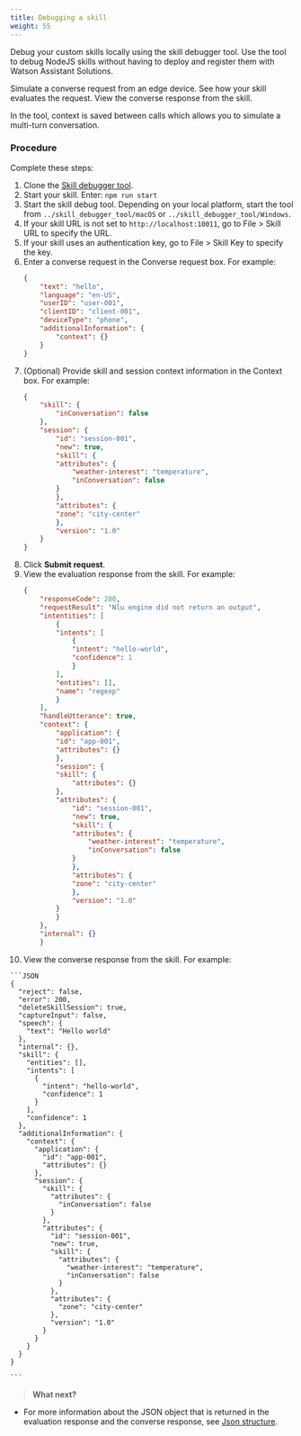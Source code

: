 ```yaml
---
title: Debugging a skill
weight: 55
---
```

Debug your custom skills locally using the skill debugger tool.  Use the tool to debug NodeJS skills without having to deploy and register them with Watson Assistant Solutions.

Simulate a converse request from an edge device. See how your skill evaluates the request.  View the converse response from the skill.

In the tool, context is saved between calls which allows you to simulate a multi-turn conversation.

### Procedure

Complete these steps:

1.  Clone the [Skill debugger tool](https://github.com/Watson-Personal-Assistant/skill-debugger-tool). 
2.  Start your skill. Enter:
    `npm run start`
3. Start the skill debug tool.  Depending on your local platform, start the tool from `../skill_debugger_tool/macOS` or `../skill_debugger_tool/Windows`. 
4. If your skill URL is not set to `http://localhost:10011`, go to File > Skill URL to specify the URL.
5. If your skill uses an authentication key, go to File > Skill Key to specify the key.
6. Enter a converse request in the Converse request box. For example:
    ```JSON
    {
        "text": "hello",
        "language": "en-US",
        "userID": "user-001",
        "clientID": "client-001",
        "deviceType": "phone",
        "additionalInformation": {
            "context": {}
        }
    }
    ```
7. (Optional) Provide skill and session context information in the Context box.  For example:
    ```JSON
    {
        "skill": {
            "inConversation": false
        },
        "session": {
            "id": "session-001",
            "new": true,
            "skill": {
            "attributes": {
                "weather-interest": "temperature",
                "inConversation": false
            }
            },
            "attributes": {
            "zone": "city-center"
            },
            "version": "1.0"
        }
    }

    ```
8. Click **Submit request**.
9. View the evaluation response from the skill.  For example:
    ```JSON
    {
        "responseCode": 200,
        "requestResult": "Nlu engine did not return an output",
        "intentities": [
            {
            "intents": [
                {
                "intent": "hello-world",
                "confidence": 1
                }
            ],
            "entities": [],
            "name": "regexp"
            }
        ],
        "handleUtterance": true,
        "context": {
            "application": {
            "id": "app-001",
            "attributes": {}
            },
            "session": {
            "skill": {
                "attributes": {}
            },
            "attributes": {
                "id": "session-001",
                "new": true,
                "skill": {
                "attributes": {
                    "weather-interest": "temperature",
                    "inConversation": false
                }
                },
                "attributes": {
                "zone": "city-center"
                },
                "version": "1.0"
            }
            }
        },
        "internal": {}
        }

    ```
10.  View the converse response from the skill. For example:

    ```JSON
    {
      "reject": false,
      "error": 200,
      "deleteSkillSession": true,
      "captureInput": false,
      "speech": {
        "text": "Hello world"
      },
      "internal": {},
      "skill": {
        "entities": [],
        "intents": [
          {
            "intent": "hello-world",
            "confidence": 1
          }
        ],
        "confidence": 1
      },
      "additionalInformation": {
        "context": {
          "application": {
            "id": "app-001",
            "attributes": {}
          },
          "session": {
            "skill": {
              "attributes": {
                "inConversation": false
              }
            },
            "attributes": {
              "id": "session-001",
              "new": true,
              "skill": {
                "attributes": {
                  "weather-interest": "temperature",
                  "inConversation": false
                }
              },
              "attributes": {
                "zone": "city-center"
              },
              "version": "1.0"
            }
          }
        }
      }
    }

    ```
> **What next?**
- For more information about the JSON object that is returned in the evaluation response and the converse response, see [Json structure]({{site.baseurl}}/reference/JSON_formats/).
